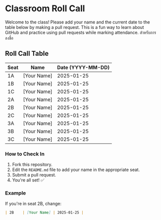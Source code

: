 # Classroom Roll Call

Welcome to the class! Please add your name and the current date to the table below by making a pull request. This is a fun way to learn about GitHub and practice using pull requests while marking attendance. สำหรับการลงชื่อ

## Roll Call Table

| Seat  | Name           | Date (YYYY-MM-DD) |
|-------|----------------|--------------------|
| 1A    | [Your Name]    | 2025-01-25        |
| 1B    | [Your Name]    | 2025-01-25        |
| 1C    | [Your Name]    | 2025-01-25        |
| 2A    | [Your Name]    | 2025-01-25        |
| 2B    | [Your Name]    | 2025-01-25        |
| 2C    | [Your Name]    | 2025-01-25        |
| 3A    | [Your Name]    | 2025-01-25        |
| 3B    | [Your Name]    | 2025-01-25        |
| 3C    | [Your Name]    | 2025-01-25        |

### How to Check In
1. Fork this repository.
2. Edit the `README.md` file to add your name in the appropriate seat.
3. Submit a pull request.
4. You're all set! ✅

### Example
If you're in seat 2B, change:
```markdown
| 2B    | [Your Name] | 2025-01-25 |
